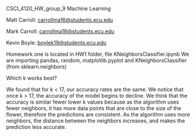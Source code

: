 CSCI_4120_HW_group_9 Machine Learning

Matt Carroll: carrollma16@students.ecu.edu

Mark Carroll: carrollma18@students.ecu.edu

Kevin Boyle: boylek19@students.ecu.edu

Homework one is located in HW1 folder, file KNeighborsClassifier.ipynb
We are importing pandas, random, matplotlib.pyplot and KNeighborsClassifier (from sklearn.neighbors) 

Which k works best?

We found that for k < 17, our accuracy rates are the same.  We notice that once k > 17, the accuracy of the model begins to decline.
We think that the accuracy is similar fewer lower k values because as the algorithm uses fewer neighbors, it has more data points that are close to the size of the flower, therefore the predictions are consistent.  As the algorithm uses more neighbors, the distance between the neighbors increases, and makes the prediction less accurate.  

